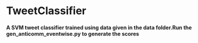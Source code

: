 # TweetClassifier
#### A SVM tweet classifier trained using data given in the data folder.Run the gen_anticomm_eventwise.py to generate the scores
